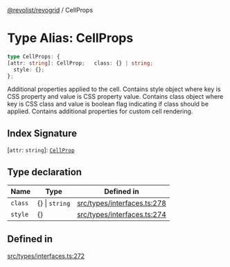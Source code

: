 [@revolist/revogrid](README.md) / CellProps

# Type Alias: CellProps

```ts
type CellProps: {
[attr: string]: CellProp;   class: {} | string;
  style: {};
};
```

Additional properties applied to the cell.
Contains style object where key is CSS property and value is CSS property value.
Contains class object where key is CSS class and value is boolean flag indicating if class should be applied.
Contains additional properties for custom cell rendering.

## Index Signature

 \[`attr`: `string`\]: [`CellProp`](TypeAlias.CellProp.md)

## Type declaration

| Name | Type | Defined in |
| ------ | ------ | ------ |
| `class` | \{\} \| `string` | [src/types/interfaces.ts:278](https://github.com/revolist/revogrid/blob/1d7f63e049242097564b7da6ec33fe3875543951/src/types/interfaces.ts#L278) |
| `style` | \{\} | [src/types/interfaces.ts:274](https://github.com/revolist/revogrid/blob/1d7f63e049242097564b7da6ec33fe3875543951/src/types/interfaces.ts#L274) |

## Defined in

[src/types/interfaces.ts:272](https://github.com/revolist/revogrid/blob/1d7f63e049242097564b7da6ec33fe3875543951/src/types/interfaces.ts#L272)
